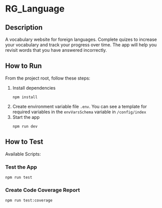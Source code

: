 # RG_Language

## Description 
A vocabulary website for foreign languages. Complete quizes to increase your vocabulary and track your progress over time. The app will help you revisit words that you have answered incorrectly.

## How to Run
From the project root, follow these steps:

1. Install dependencies
    ```
    npm install
    ```
2. Create environment variable file `.env`. You can see a template for required variables in the `envVarsSchema` variable in `/config/index`
3. Start the app
    ```
    npm run dev
    ```

## How to Test

Available Scripts:

### Test the App
```
npm run test
```

### Create Code Coverage Report
```
npm run test:coverage
```